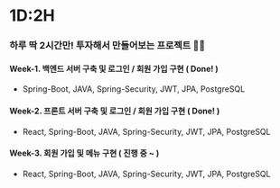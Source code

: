 # 1D:2H

### 하루 딱 2시간만! 투자해서 만들어보는 프로젝트 🤘😎

#### Week-1. 백엔드 서버 구축 및 로그인 / 회원 가입 구현 ( Done! )

- Spring-Boot, JAVA, Spring-Security, JWT, JPA, PostgreSQL

#### Week-2. 프론트 서버 구축 및 로그인 / 회원 가입 구현 ( Done! )

- React, Spring-Boot, JAVA, Spring-Security, JWT, JPA, PostgreSQL

#### Week-3. 회원 가입 및 메뉴 구현 ( 진행 중 ~ )

- React, Spring-Boot, JAVA, Spring-Security, JWT, JPA, PostgreSQL
